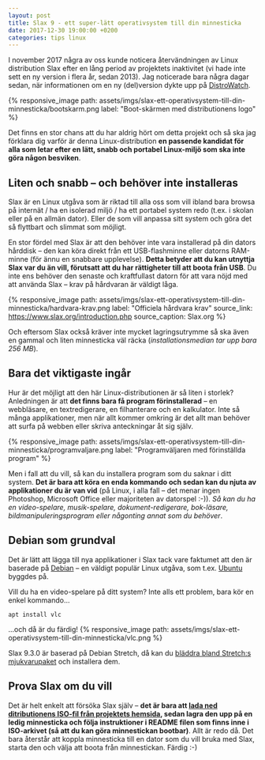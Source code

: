 ```yaml
---
layout: post
title: Slax 9 - ett super-lätt operativsystem till din minnesticka
date: 2017-12-30 19:00:00 +0200
categories: tips linux
---
```


I november 2017 några av oss kunde noticera återvändningen av Linux distribution Slax efter en lång period av projektets inaktivitet (vi hade inte sett en ny version i flera år, sedan 2013). Jag noticerade bara några dagar sedan, när informationen om en ny (del)version dykte upp på [DistroWatch](https://distrowatch.com/).

{% responsive_image path: assets/imgs/slax-ett-operativsystem-till-din-minnesticka/bootskarm.png label: "Boot-skärmen med distributionens logo" %}

Det finns en stor chans att du har aldrig hört om detta projekt och så ska jag förklara dig varför är denna Linux-distribution **en passende kandidat för alla som letar efter en lätt, snabb och portabel Linux-miljö som ska inte göra någon besviken**.

## Liten och snabb – och behöver inte installeras

Slax är en Linux utgåva som är riktad till alla oss som vill ibland bara browsa på internät / ha en isolerad miljö / ha ett portabel system redo (t.ex. i skolan eller på en allmän dator). Eller de som vill anpassa sitt system och göra det så flyttbart och slimmat som möjligt.

En stor fördel med Slax är att den behöver inte vara installerad på din dators hårddisk – den kan köra direkt från ett USB-flashminne eller datorns RAM-minne (för ännu en snabbare upplevelse). **Detta betyder att du kan utnyttja Slax var du än vill, förutsatt att du har rättigheter till att boota från USB**. Du inte ens behöver den senaste och kraftfullast datorn för att vara nöjd med att använda Slax – krav på hårdvaran är väldigt låga.

{% responsive_image path: assets/imgs/slax-ett-operativsystem-till-din-minnesticka/hardvara-krav.png label: "Officiela hårdvara krav" source_link: https://www.slax.org/introduction.php source_caption: Slax.org %}

Och eftersom Slax också kräver inte mycket lagringsutrymme så ska även en gammal och liten minnesticka väl räcka (*installationsmedian tar upp bara 256 MB*). 

## Bara det viktigaste ingår

Hur är det möjligt att den här Linux-distributionen är så liten i storlek? Anledningen är att **det finns bara få program förinstallerad** – en webbläsare, en textredigerare, en filhanterare och en kalkulator. Inte så många applikationer, men när allt kommer omkring är det allt man behöver att surfa på webben eller skriva anteckningar åt sig själv. 

{% responsive_image path: assets/imgs/slax-ett-operativsystem-till-din-minnesticka/programvaljare.png label: "Programväljaren med förinställda program" %}

Men i fall att du vill, så kan du installera program som du saknar i ditt system. **Det är bara att köra en enda kommando och sedan kan du njuta av applikationer du är van vid** (på Linux, i alla fall – det menar ingen Photoshop, Microsoft Office eller majoriteten av datorspel :-)). *Så kan du ha en video-spelare, musik-spelare, dokument-redigerare, bok-läsare, bildmanipuleringsprogram eller någonting annat som du behöver*.

## Debian som grundval

Det är lätt att lägga till nya applikationer i Slax tack vare faktumet att den är baserade på [Debian](https://www.debian.org/index.sv.html) – en väldigt populär Linux utgåva, som t.ex. [Ubuntu](https://www.ubuntu.com/) byggdes på.

Vill du ha en video-spelare på ditt system? Inte alls ett problem, bara kör en enkel kommando...
```
apt install vlc
```
...och då är du färdig!
{% responsive_image path: assets/imgs/slax-ett-operativsystem-till-din-minnesticka/vlc.png %}

Slax 9.3.0 är baserad på Debian Stretch, då kan du [bläddra bland Stretch:s mjukvarupaket](https://packages.debian.org/sv/stretch/) och installera dem. 

## Prova Slax om du vill

Det är helt enkelt att försöka Slax själv – **det är bara att [lada ned ditributionens ISO-fil från projektets hemsida](https://www.slax.org/), sedan lagra den upp på en ledig minnesticka och följa instruktioner i README filen som finns inne i ISO-arkivet (så att du kan göra minnestickan bootbar)**. Allt är redo då. Det bara återstår att koppla minnesticka till en dator som du vill bruka med Slax, starta den och välja att boota från minnestickan. Färdig :-)
